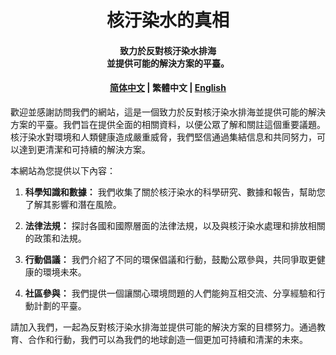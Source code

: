 <h1 align="center">
    核汙染水的真相
</h1>
<h4 align="center">
    致力於反對核汙染水排海<br/>
    並提供可能的解決方案的平臺。
</h4>
<h4 align="center">
    <a href="README.md">简体中文</a> |
     繁體中文 |
    <a href="README_EN.md"> English</a>
</h4>

歡迎並感謝訪問我們的網站，這是一個致力於反對核汙染水排海並提供可能的解決方案的平臺。我們旨在提供全面的相關資料，以便公眾了解和關註這個重要議題。核汙染水對環境和人類健康造成嚴重威脅，我們堅信通過集結信息和共同努力，可以達到更清潔和可持續的解決方案。

本網站為您提供以下內容：

1. **科學知識和數據：** 我們收集了關於核汙染水的科學研究、數據和報告，幫助您了解其影響和潛在風險。

2. **法律法規：** 探討各國和國際層面的法律法規，以及與核汙染水處理和排放相關的政策和法規。

3. **行動倡議：** 我們介紹了不同的環保倡議和行動，鼓勵公眾參與，共同爭取更健康的環境未來。

4. **社區參與：** 我們提供一個讓關心環境問題的人們能夠互相交流、分享經驗和行動計劃的平臺。

請加入我們，一起為反對核汙染水排海並提供可能的解決方案的目標努力。通過教育、合作和行動，我們可以為我們的地球創造一個更加可持續和清潔的未來。
